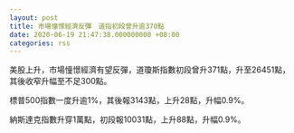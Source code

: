 ```yaml
---
layout: post
title: 市場憧憬經濟反彈　道指初段曾升逾370點
date: 2020-06-19 21:47:38.000000000 +08:00
categories: rss
---
```


美股上升，市場憧憬經濟有望反彈，道瓊斯指數初段曾升371點，升至26451點，其後收窄升幅至不足300點。

標普500指數一度升逾1%，其後報3143點，上升28點，升幅0.9%。

納斯達克指數升穿1萬點，初段報10031點，上升88點，升幅0.9%。
